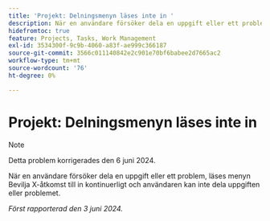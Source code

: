 ```yaml
---
title: 'Projekt: Delningsmenyn läses inte in '
description: När en användare försöker dela en uppgift eller ett problem, läses behörigheten för Ge X-åtkomst in kontinuerligt och användaren kan inte dela uppgiften eller problemet.
hidefromtoc: true
feature: Projects, Tasks, Work Management
exl-id: 3534300f-9c9b-4060-a83f-ae999c366187
source-git-commit: 3566c011140842e2c901e70bf6babee2d7665ac2
workflow-type: tm+mt
source-wordcount: '76'
ht-degree: 0%

---
```


# Projekt: Delningsmenyn läses inte in

>[!NOTE]
>
>Detta problem korrigerades den 6 juni 2024.

När en användare försöker dela en uppgift eller ett problem, läses menyn Bevilja X-åtkomst till in kontinuerligt och användaren kan inte dela uppgiften eller problemet.

_Först rapporterad den 3 juni 2024._
